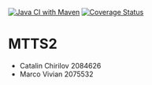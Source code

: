 [![Java CI with Maven](https://github.com/DragonJoester/MTTS2/actions/workflows/maven.yml/badge.svg)](https://github.com/DragonJoester/MTTS2/actions/workflows/maven.yml)
[![Coverage Status](https://coveralls.io/repos/github/DragonJoester/MTTS2/badge.png?branch=main)](https://coveralls.io/github/DragonJoester/MTTS2)
# MTTS2
- Catalin Chirilov 2084626
- Marco Vivian 2075532
